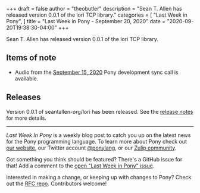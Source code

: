 +++
draft = false
author = "theobutler"
description = "Sean T. Allen has released version 0.0.1 of the lori TCP library."
categories = [
    "Last Week in Pony",
]
title = "Last Week in Pony - September 20, 2020"
date = "2020-09-20T19:38:30-04:00"
+++

Sean T. Allen has released version 0.0.1 of the lori TCP library.
<!--more-->

## Items of note

- Audio from the [September 15, 2020](https://sync-recordings.ponylang.io/r/2020_09_15.m4a) Pony development sync call is available.

## Releases

Version 0.0.1 of seantallen-org/lori has been released.
See the [release notes](https://github.com/seantallen-org/lori/releases/tag/0.0.1) for more details.

---

_Last Week In Pony_ is a weekly blog post to catch you up on the latest news for the Pony programming language. To learn more about Pony check out [our website](https://ponylang.io), our Twitter account [@ponylang](https://twitter.com/ponylang), or our [Zulip community](https://ponylang.zulipchat.com).

Got something you think should be featured? There's a GitHub issue for that! Add a comment to the [open "Last Week in Pony" issue](https://github.com/ponylang/ponylang.github.io/issues?q=is%3Aissue+is%3Aopen+label%3Alast-week-in-pony).

Interested in making a change, or keeping up with changes to Pony? Check out the [RFC repo](https://github.com/ponylang/rfcs). Contributors welcome!
